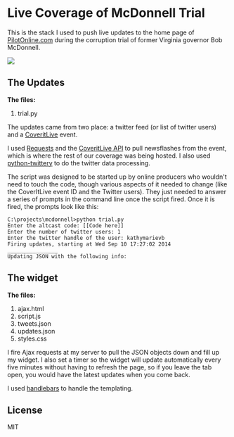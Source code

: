 Live Coverage of McDonnell Trial
=========

This is the stack I used to push live updates to the home page of [PilotOnline.com][1] during the corruption trial of former Virginia governor Bob McDonnell.

<img src="http://jondavenport.com/wp-content/uploads/2014/09/mcdonnell.jpg">

The Updates
---
__The files:__
1. trial.py



The updates came from two place: a twitter feed (or list of twitter users) and a [CoveritLive][2] event. 

I used [Requests][3] and the [CoveritLive API][4] to pull newsflashes from the event, which is where the rest of our coverage was being hosted. I also used [python-twittery][5] to do the twitter data processing.

The script was designed to be started up by online producers who wouldn't need to touch the code, though various aspects of it needed to change (like the CoverItLive event ID and the Twitter users). They just needed to answer a series of prompts in the command line once the script fired. Once it is fired, the prompts look like this:

    C:\projects\mcdonnell>python trial.py
    Enter the altcast code: [[Code here]]
    Enter the number of twitter users: 1
    Enter the twitter handle of the user: kathymarievb
    Firing updates, starting at Wed Sep 10 17:27:02 2014
    ________________
    Updating JSON with the following info:
    



The widget
---
__The files:__
1. ajax.html
2. script.js
3. tweets.json
4. updates.json
5. styles.css

I fire Ajax requests at my server to pull the JSON objects down and fill up my widget. I also set a timer so the widget will update automatically every five minutes without having to refresh the page, so if you leave the tab open, you would have the latest updates when you come back.

I used [handlebars][6] to handle the templating. 


License
----

MIT


[1]:http://pilotonline.com
[2]:http://www.coveritlive.com/
[3]:http://docs.python-requests.org/en/latest/
[4]:http://www.coveritlive.com/index.php?option=com_content&task=view&id=280
[5]:https://github.com/bear/python-twitter
[6]:http://handlebarsjs.com/
